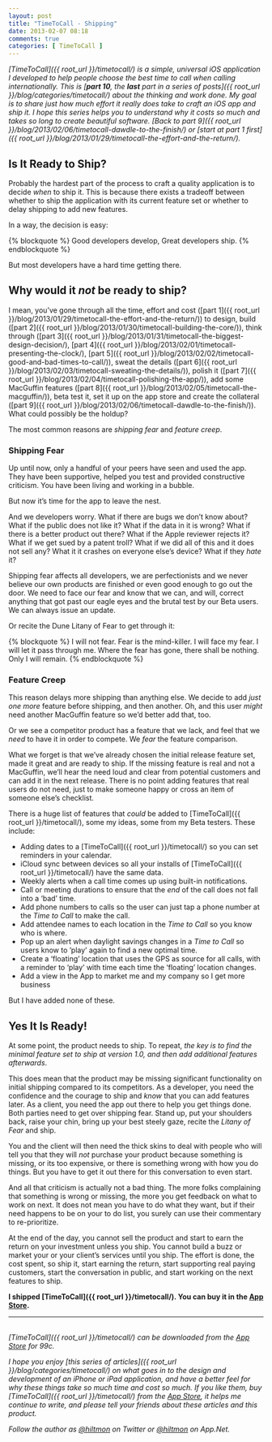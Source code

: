 ```yaml
---
layout: post
title: "TimeToCall - Shipping"
date: 2013-02-07 08:18
comments: true
categories: [ TimeToCall ]
---
```


*[TimeToCall]({{ root_url }}/timetocall/) is a simple, universal iOS application I developed to help people choose the best time to call when calling internationally. This is [**part 10**, the **last** part in a series of posts]({{ root_url }}/blog/categories/timetocall/) about the thinking and work done. My goal is to share just how much effort it really does take to craft an iOS app and ship it. I hope this series helps you to understand why it costs so much and takes so long to create beautiful software. [Back to part 9]({{ root_url }}/blog/2013/02/06/timetocall-dawdle-to-the-finish/) or [start at part 1 first]({{ root_url }}/blog/2013/01/29/timetocall-the-effort-and-the-return/).*

## Is It Ready to Ship?

Probably the hardest part of the process to craft a quality application is to decide *when* to ship it. This is because there exists a tradeoff between whether to ship the application with its current feature set or whether to delay shipping to add new features.

In a way, the decision is easy:

{% blockquote %}
Good developers develop,
Great developers ship.
{% endblockquote %}

But most developers have a hard time getting there. 

## Why would it *not* be ready to ship?

I mean, you’ve gone through all the time, effort and cost ([part 1]({{ root_url }}/blog/2013/01/29/timetocall-the-effort-and-the-return/)) to design, build ([part 2]({{ root_url }}/blog/2013/01/30/timetocall-building-the-core/)), think through ([part 3]({{ root_url }}/blog/2013/01/31/timetocall-the-biggest-design-decision/), [part 4]({{ root_url }}/blog/2013/02/01/timetocall-presenting-the-clock/), [part 5]({{ root_url }}/blog/2013/02/02/timetocall-good-and-bad-times-to-call/)), sweat the details ([part 6]({{ root_url }}/blog/2013/02/03/timetocall-sweating-the-details/)), polish it ([part 7]({{ root_url }}/blog/2013/02/04/timetocall-polishing-the-app/)), add some MacGuffin features ([part 8]({{ root_url }}/blog/2013/02/05/timetocall-the-macguffin/)), beta test it, set it up on the app store and create the collateral ([part 9]({{ root_url }}/blog/2013/02/06/timetocall-dawdle-to-the-finish/)). What could possibly be the holdup?

The most common reasons are *shipping fear* and *feature creep*.

### Shipping Fear

Up until now, only a handful of your peers have seen and used the app. They have been supportive, helped you test and provided constructive criticism. You have been living and working in a bubble.

But now it’s time for the app to leave the nest.

And we developers worry. What if there are bugs we don’t know about? What if the public does not like it? What if the data in it is wrong? What if there is a better product out there? What if the Apple reviewer rejects it? What if we get sued by a patent troll? What if we did all of this and it does not sell any? What it it crashes on everyone else’s device? What if they *hate* it?

Shipping fear affects all developers, we are perfectionists and we never believe our own products are finished or even good enough to go out the door. We need to face our fear and know that we can, and will, correct anything that got past our eagle eyes and the brutal test by our Beta users. We can always issue an update.

Or recite the Dune Litany of Fear to get through it:

{% blockquote %}
I will not fear.
Fear is the mind-killer.
I will face my fear.
I will let it pass through me.
Where the fear has gone,
there shall be nothing.
Only I will remain.
{% endblockquote %}

### Feature Creep

This reason delays more shipping than anything else. We decide to add *just one more* feature before shipping, and then another. Oh, and this user *might* need another MacGuffin feature so we’d better add that, too.

Or we see a competitor product has a feature that we lack, and feel that we *need* to have it in order to compete. We *fear* the feature comparison.

What we forget is that we’ve already chosen the initial release feature set, made it great and are ready to ship. If the missing feature is real and not a MacGuffin, we’ll hear the need loud and clear from potential customers and can add it in the next release. There is no point adding features that real users do not need, just to make someone happy or cross an item of someone else’s checklist.

There is a huge list of features that *could* be added to [TimeToCall]({{ root_url }}/timetocall/), some my ideas, some from my Beta testers. These include:

* Adding dates to a [TimeToCall]({{ root_url }}/timetocall/) so you can set reminders in your calendar.
* iCloud sync between devices so all your installs of [TimeToCall]({{ root_url }}/timetocall/) have the same data.
* Weekly alerts when a call time comes up using built-in notifications.
* Call or meeting durations to ensure that the *end* of the call does not fall into a ‘bad’ time.
* Add phone numbers to calls so the user can just tap a phone number at the *Time to Call* to make the call.
* Add attendee names to each location in the *Time to Call* so you know who is where.
* Pop up an alert when daylight savings changes in a *Time to Call* so users know to ’play’ again to find a new optimal time.
* Create a ‘floating’ location that uses the GPS as source for all calls, with a reminder to ‘play’ with time each time the ‘floating’ location changes.
* Add a view in the App to market me and my company so I get more business

But I have added none of these.

## Yes It Is Ready!

At some point, the product needs to ship. To repeat, *the key is to find the minimal feature set to ship at version 1.0, and then add additional features afterwards*. 

This does mean that the product may be missing significant functionality on initial shipping compared to its competitors. As a developer, you need the confidence and the courage to ship and *know* that you can add features later. As a client, you need the app out there to help you get things done. Both parties need to get over shipping fear. Stand up, put your shoulders back, raise your chin, bring up your best steely gaze, recite the *Litany of Fear* and ship. 

You and the client will then need the thick skins to deal with people who will tell you that they will *not* purchase your product because something is missing, or its too expensive, or there is something wrong with how you do things. But you have to get it out there for this conversation to even start.

And all that criticism is actually not a bad thing. The more folks complaining that something is wrong or missing, the more you get feedback on what to work on next. It does not mean you have to do what they want, but if their need happens to be on your to do list, you surely can use their commentary to re-prioritize.

At the end of the day, you cannot sell the product and start to earn the return on your investment unless you ship. You cannot build a buzz or market your or your client’s services until you ship. The effort is done, the cost spent, so ship it, start earning the return, start supporting real paying customers, start the conversation in public, and start working on the next features to ship.

**I shipped [TimeToCall]({{ root_url }}/timetocall/). You can buy it in the [App Store](https://itunes.apple.com/us/app/timetocall/id596429979?ls=1&mt=8).**

---
&nbsp;  
*[TimeToCall]({{ root_url }}/timetocall/) can be downloaded from the [App Store](https://itunes.apple.com/us/app/timetocall/id596429979?ls=1&mt=8) for 99c.*

*I hope you enjoy [this series of articles]({{ root_url }}/blog/categories/timetocall/) on what goes in to the design and development of an iPhone or iPad application, and have a better feel for why these things take so much time and cost so much. If you like them, buy [TimeToCall]({{ root_url }}/timetocall/) from the [App Store](https://itunes.apple.com/us/app/timetocall/id596429979?ls=1&mt=8), it helps me continue to write, and please tell your friends about these articles and this product.*

*Follow the author as [@hiltmon](https://twitter.com/hiltmon) on Twitter or [@hiltmon](http://alpha.app.net/hiltmon) on App.Net.*
